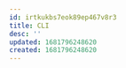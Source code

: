 ```yaml
---
id: irtkukbs7eok89ep467v8r3
title: CLI
desc: ''
updated: 1681796248620
created: 1681796248620
---
```

